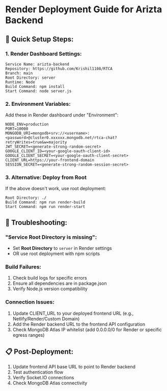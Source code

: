 # Render Deployment Guide for Arizta Backend

## 🚀 Quick Setup Steps:

### 1. Render Dashboard Settings:
```
Service Name: arizta-backend
Repository: https://github.com/Krishil1108/RTCA
Branch: main
Root Directory: server
Runtime: Node
Build Command: npm install
Start Command: node server.js
```

### 2. Environment Variables:
Add these in Render dashboard under "Environment":

```
NODE_ENV=production
PORT=10000
MONGODB_URI=mongodb+srv://<username>:<password>@cluster0.xxxxxx.mongodb.net/rtca-chat?retryWrites=true&w=majority
JWT_SECRET=<generate-strong-random-secret>
GOOGLE_CLIENT_ID=<your-google-oauth-client-id>
GOOGLE_CLIENT_SECRET=<your-google-oauth-client-secret>
CLIENT_URL=https://your-frontend-domain
SESSION_SECRET=<generate-strong-random-session-secret>
```

### 3. Alternative: Deploy from Root
If the above doesn't work, use root deployment:
```
Root Directory: ./
Build Command: npm run render-build
Start Command: npm run render-start
```

## 🔧 Troubleshooting:

### "Service Root Directory is missing":
- Set **Root Directory** to `server` in Render settings
- OR use root deployment with npm scripts

### Build Failures:
1. Check build logs for specific errors
2. Ensure all dependencies are in package.json
3. Verify Node.js version compatibility

### Connection Issues:
1. Update CLIENT_URL to your deployed frontend URL (e.g., Netlify/Render/Custom Domain)
2. Add the Render backend URL to the frontend API configuration
3. Check MongoDB Atlas IP whitelist (add 0.0.0.0/0 for Render or specific egress ranges)

## 📋 Post-Deployment:
1. Update frontend API base URL to point to Render backend
2. Test authentication flow
3. Verify Socket.IO connections
4. Check MongoDB Atlas connectivity
